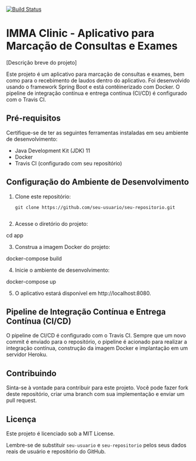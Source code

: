 [![Build Status](https://app.travis-ci.com/Luisfelipeqt/projeto-imma.svg?token=KAvJ8RQqgqYFscRoFUQb&branch=main)](https://app.travis-ci.com/Luisfelipeqt/projeto-imma)

# IMMA Clinic - Aplicativo para Marcação de Consultas e Exames

[Descrição breve do projeto]

Este projeto é um aplicativo para marcação de consultas e exames, bem como para o recebimento de laudos dentro do aplicativo. Foi desenvolvido usando o framework Spring Boot e está contêinerizado com Docker. O pipeline de integração contínua e entrega contínua (CI/CD) é configurado com o Travis CI.

## Pré-requisitos

Certifique-se de ter as seguintes ferramentas instaladas em seu ambiente de desenvolvimento:

- Java Development Kit (JDK) 11
- Docker
- Travis CI (configurado com seu repositório)

## Configuração do Ambiente de Desenvolvimento

1. Clone este repositório:

   ```shell
   git clone https://github.com/seu-usuario/seu-repositorio.git
   
   
2. Acesse o diretório do projeto:

cd app

3. Construa a imagem Docker do projeto:

docker-compose build


4. Inicie o ambiente de desenvolvimento:

docker-compose up


5. O aplicativo estará disponível em http://localhost:8080.

## Pipeline de Integração Contínua e Entrega Contínua (CI/CD)
O pipeline de CI/CD é configurado com o Travis CI. Sempre que um novo commit é enviado para o repositório, o pipeline é acionado para realizar a integração contínua, construção da imagem Docker e implantação em um servidor Heroku.

## Contribuindo
Sinta-se à vontade para contribuir para este projeto. Você pode fazer fork deste repositório, criar uma branch com sua implementação e enviar um pull request.

## Licença
Este projeto é licenciado sob a MIT License.
   
   
   
   
   
Lembre-se de substituir `seu-usuario` e `seu-repositorio` pelos seus dados reais de usuário e repositório do GitHub.


